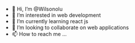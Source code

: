 - 👋 Hi, I’m @Wilsonolu
- 👀 I’m interested in web development 
- 🌱 I’m currently learning react js 
- 💞️ I’m looking to collaborate on web applications
- 📫 How to reach me ...

<!---
Wilsonolu/Wilsonolu is a ✨ special ✨ repository because its `README.md` (this file) appears on your GitHub profile.
You can click the Preview link to take a look at your changes.
--->

